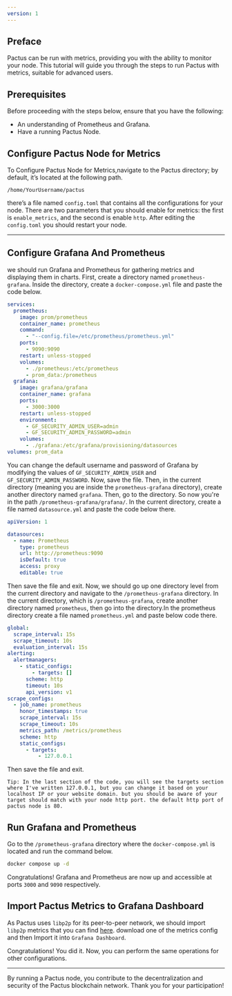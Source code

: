 ```yaml
---
version: 1
---
```


## Preface

Pactus can be run with metrics, providing you with the ability to monitor your node.
This tutorial will guide you through the steps to run Pactus with metrics, suitable for advanced users.

## Prerequisites

Before proceeding with the steps below, ensure that you have the following:

- An understanding of Prometheus and Grafana.
- Have a running Pactus Node.

## Configure Pactus Node for Metrics

To Configure Pactus Node for Metrics,navigate to the Pactus directory; by default, it’s located at the following path.

```text
/home/YourUsername/pactus
```

there’s a file named `config.toml` that contains all the configurations for your node.
There are two parameters that you should enable for metrics: the first is `enable_metrics`,
 and the second is enable `http`. After editing the `config.toml` you should restart your node.

---

## Configure Grafana And Prometheus

we should run Grafana and Prometheus for gathering metrics and displaying them in charts.
First, create a directory named `prometheus-grafana`. Inside the directory,
create a `docker-compose.yml` file and paste the code below.

```yaml
services:
  prometheus:
    image: prom/prometheus
    container_name: prometheus
    command:
      - "--config.file=/etc/prometheus/prometheus.yml"
    ports:
      - 9090:9090
    restart: unless-stopped
    volumes:
      - ./prometheus:/etc/prometheus
      - prom_data:/prometheus
  grafana:
    image: grafana/grafana
    container_name: grafana
    ports:
      - 3000:3000
    restart: unless-stopped
    environment:
      - GF_SECURITY_ADMIN_USER=admin
      - GF_SECURITY_ADMIN_PASSWORD=admin
    volumes:
      - ./grafana:/etc/grafana/provisioning/datasources
volumes: prom_data
```

You can change the default username and password of Grafana by modifying the values of `GF_SECURITY_ADMIN_USER` and `GF_SECURITY_ADMIN_PASSWORD`.
Now, save the file. Then, in the current directory (meaning you are inside the `prometheus-grafana` directory),
 create another directory named `grafana`. Then, go to the directory. So now you're in the path `/prometheus-grafana/grafana/`.
In the current directory, create a file named `datasource.yml` and paste the code below there.

```yaml
apiVersion: 1

datasources:
  - name: Prometheus
    type: prometheus
    url: http://prometheus:9090
    isDefault: true
    access: proxy
    editable: true
```

Then save the file and exit.
Now, we should go up one directory level from the current directory and navigate to the `/prometheus-grafana` directory.
In the current directory, which is `/prometheus-grafana`, create another directory named `prometheus`,
then go into the directory.In the prometheus directory create a file named `prometheus.yml` and paste below code there.

```yaml
global:
  scrape_interval: 15s
  scrape_timeout: 10s
  evaluation_interval: 15s
alerting:
  alertmanagers:
    - static_configs:
        - targets: []
      scheme: http
      timeout: 10s
      api_version: v1
scrape_configs:
  - job_name: prometheus
    honor_timestamps: true
    scrape_interval: 15s
    scrape_timeout: 10s
    metrics_path: /metrics/prometheus
    scheme: http
    static_configs:
      - targets:
          - 127.0.0.1
```

Then save the file and exit.

```text
Tip: In the last section of the code, you will see the targets section where I've written 127.0.0.1, but you can change it based on your localhost IP or your website domain. but you should be aware of your target should match with your node http port. the default http port of pactus node is 80.
```

## Run Grafana and Prometheus

Go to the `/prometheus-grafana` directory where the `docker-compose.yml` is located and run the command below.

```bash
docker compose up -d
```

Congratulations! Grafana and Prometheus are now up and accessible at ports `3000` and `9090` respectively.

## Import Pactus Metrics to Grafana Dashboard

As Pactus uses `libp2p` for its peer-to-peer network, we should import `libp2p` metrics that you can find [here](https://github.com/libp2p/go-libp2p/tree/master/dashboards).
download one of the metrics config and then Import it into `Grafana Dashboard`.

Congratulations! You did it. Now, you can perform the same operations for other configurations.

---

By running a Pactus node, you contribute to the decentralization and security of the Pactus blockchain network.
Thank you for your participation!
